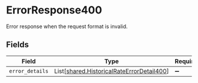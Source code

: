 # ErrorResponse400

Error response when the request format is invalid.


## Fields

| Field                                                                                            | Type                                                                                             | Required                                                                                         | Description                                                                                      |
| ------------------------------------------------------------------------------------------------ | ------------------------------------------------------------------------------------------------ | ------------------------------------------------------------------------------------------------ | ------------------------------------------------------------------------------------------------ |
| `error_details`                                                                                  | List[[shared.HistoricalRateErrorDetail400](../../models/shared/historicalrateerrordetail400.md)] | :heavy_minus_sign:                                                                               | N/A                                                                                              |